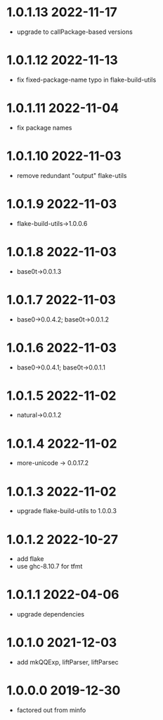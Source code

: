 1.0.1.13 2022-11-17
===================
- upgrade to callPackage-based versions

1.0.1.12 2022-11-13
===================
- fix fixed-package-name typo in flake-build-utils

1.0.1.11 2022-11-04
===================
- fix package names

1.0.1.10 2022-11-03
===================
- remove redundant "output" flake-utils

1.0.1.9 2022-11-03
==================
- flake-build-utils->1.0.0.6

1.0.1.8 2022-11-03
==================
- base0t->0.0.1.3

1.0.1.7 2022-11-03
==================
- base0->0.0.4.2; base0t->0.0.1.2

1.0.1.6 2022-11-03
==================
- base0->0.0.4.1; base0t->0.0.1.1

1.0.1.5 2022-11-02
==================
- natural->0.0.1.2

1.0.1.4 2022-11-02
==================
- more-unicode -> 0.0.17.2

1.0.1.3 2022-11-02
==================
- upgrade flake-build-utils to 1.0.0.3

1.0.1.2 2022-10-27
==================
- add flake
- use ghc-8.10.7 for tfmt

1.0.1.1 2022-04-06
==================
- upgrade dependencies

1.0.1.0 2021-12-03
==================
- add mkQQExp, liftParser, liftParsec

1.0.0.0 2019-12-30
==================
- factored out from minfo
